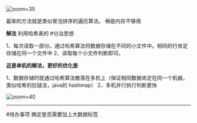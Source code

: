![zoom=35](e7134765ccf533a16729dee1f105677e.png)

最笨的方法就是类似冒泡排序的遍历算法。
~~但是~~内存不够用

**解法** 利用哈希表的 #分治思想

1、每次读取一部分。通过哈希算法将数据存储在不同的小文件中。相同的行肯定存储在同一个文件中
2、读取每个小文件判断即可。

**这是单机的解法，更好的优化是**

1、数据存储时就通过哈希算法散落在多机上（保证相同数据肯定在同一个机器，类似哈希的拉链法，java的 hashmap）
2、多机并行执行判断更快

![zoom=40](655f0606e3c3f17f99a4fd03aa967990.png)

-----

#待办事项 确定是否需要加上大数据标签